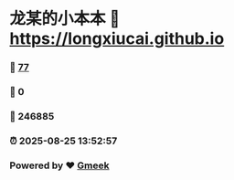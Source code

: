 # 龙某的小本本 :link: https://longxiucai.github.io 
### :page_facing_up: [77](https://longxiucai.github.io/tag.html) 
### :speech_balloon: 0 
### :hibiscus: 246885 
### :alarm_clock: 2025-08-25 13:52:57 
### Powered by :heart: [Gmeek](https://github.com/Meekdai/Gmeek)
